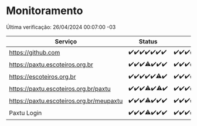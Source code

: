 # Monitoramento

Última verificação: 26/04/2024 00:07:00 -03

|Serviço|Status|Últimas 24h|
|---|---|---|
|https://github.com|<span title="2024-04-19: OK=24">✔️</span><span title="2024-04-20: OK=24">✔️</span><span title="2024-04-21: OK=24">✔️</span><span title="2024-04-22: OK=24">✔️</span><span title="2024-04-23: OK=24">✔️</span><span title="2024-04-24: OK=24">✔️</span><span title="2024-04-25: OK=3">✔️</span>|<span title="25/04/2024 00:07:00 -03 : 200">✔️</span><span title="25/04/2024 01:08:00 -03 : 200">✔️</span><span title="25/04/2024 02:06:00 -03 : 200">✔️</span><span title="25/04/2024 03:08:00 -03 : 200">✔️</span><span title="25/04/2024 04:07:00 -03 : 200">✔️</span><span title="25/04/2024 05:08:00 -03 : 200">✔️</span><span title="25/04/2024 06:06:00 -03 : 200">✔️</span><span title="25/04/2024 07:06:00 -03 : 200">✔️</span><span title="25/04/2024 08:06:00 -03 : 200">✔️</span><span title="25/04/2024 09:10:00 -03 : 200">✔️</span><span title="25/04/2024 10:04:00 -03 : 200">✔️</span><span title="25/04/2024 11:03:00 -03 : 200">✔️</span><span title="25/04/2024 12:04:00 -03 : 200">✔️</span><span title="25/04/2024 13:08:00 -03 : 200">✔️</span><span title="25/04/2024 14:07:00 -03 : 200">✔️</span><span title="25/04/2024 15:08:00 -03 : 200">✔️</span><span title="25/04/2024 16:05:00 -03 : 200">✔️</span><span title="25/04/2024 17:06:00 -03 : 200">✔️</span><span title="25/04/2024 18:07:00 -03 : 200">✔️</span><span title="25/04/2024 19:05:00 -03 : 200">✔️</span><span title="25/04/2024 20:06:00 -03 : 200">✔️</span><span title="25/04/2024 21:30:00 -03 : 200">✔️</span><span title="25/04/2024 22:42:00 -03 : 200">✔️</span><span title="25/04/2024 23:17:00 -03 : 200">✔️</span><span title="26/04/2024 00:07:00 -03 : 200">✔️</span>|
|https://paxtu.escoteiros.org.br|<span title="2024-04-19: OK=24">✔️</span><span title="2024-04-20: OK=24">✔️</span><span title="2024-04-21: OK=24">✔️</span><span title="2024-04-22: OK=23, Falhas=1">⚠️</span><span title="2024-04-23: OK=24">✔️</span><span title="2024-04-24: OK=24">✔️</span><span title="2024-04-25: OK=3">✔️</span>|<span title="25/04/2024 00:07:00 -03 : 200">✔️</span><span title="25/04/2024 01:08:00 -03 : 200">✔️</span><span title="25/04/2024 02:06:00 -03 : 200">✔️</span><span title="25/04/2024 03:08:00 -03 : 200">✔️</span><span title="25/04/2024 04:07:00 -03 : 200">✔️</span><span title="25/04/2024 05:08:00 -03 : 200">✔️</span><span title="25/04/2024 06:06:00 -03 : 200">✔️</span><span title="25/04/2024 07:06:00 -03 : 200">✔️</span><span title="25/04/2024 08:06:00 -03 : 200">✔️</span><span title="25/04/2024 09:10:00 -03 : 200">✔️</span><span title="25/04/2024 10:04:00 -03 : 200">✔️</span><span title="25/04/2024 11:03:00 -03 : 200">✔️</span><span title="25/04/2024 12:04:00 -03 : 200">✔️</span><span title="25/04/2024 13:08:00 -03 : 200">✔️</span><span title="25/04/2024 14:07:00 -03 : 200">✔️</span><span title="25/04/2024 15:08:00 -03 : 200">✔️</span><span title="25/04/2024 16:05:00 -03 : 200">✔️</span><span title="25/04/2024 17:06:00 -03 : 200">✔️</span><span title="25/04/2024 18:07:00 -03 : 200">✔️</span><span title="25/04/2024 19:05:00 -03 : 200">✔️</span><span title="25/04/2024 20:06:00 -03 : 200">✔️</span><span title="25/04/2024 21:30:00 -03 : 200">✔️</span><span title="25/04/2024 22:42:00 -03 : 200">✔️</span><span title="25/04/2024 23:17:00 -03 : 200">✔️</span><span title="26/04/2024 00:07:00 -03 : 200">✔️</span>|
|https://escoteiros.org.br|<span title="2024-04-19: OK=24">✔️</span><span title="2024-04-20: OK=24">✔️</span><span title="2024-04-21: OK=24">✔️</span><span title="2024-04-22: OK=24">✔️</span><span title="2024-04-23: OK=24">✔️</span><span title="2024-04-24: OK=23, Falhas=1">⚠️</span><span title="2024-04-25: OK=3">✔️</span>|<span title="25/04/2024 00:07:00 -03 : 200">✔️</span><span title="25/04/2024 01:08:00 -03 : 200">✔️</span><span title="25/04/2024 02:06:00 -03 : 200">✔️</span><span title="25/04/2024 03:08:00 -03 : 200">✔️</span><span title="25/04/2024 04:07:00 -03 : 200">✔️</span><span title="25/04/2024 05:08:00 -03 : 200">✔️</span><span title="25/04/2024 06:06:00 -03 : 200">✔️</span><span title="25/04/2024 07:06:00 -03 : 200">✔️</span><span title="25/04/2024 08:06:00 -03 : 200">✔️</span><span title="25/04/2024 09:10:00 -03 : 0">❌</span><span title="25/04/2024 10:04:00 -03 : 200">✔️</span><span title="25/04/2024 11:03:00 -03 : 200">✔️</span><span title="25/04/2024 12:04:00 -03 : 200">✔️</span><span title="25/04/2024 13:08:00 -03 : 200">✔️</span><span title="25/04/2024 14:07:00 -03 : 200">✔️</span><span title="25/04/2024 15:08:00 -03 : 200">✔️</span><span title="25/04/2024 16:05:00 -03 : 200">✔️</span><span title="25/04/2024 17:06:00 -03 : 200">✔️</span><span title="25/04/2024 18:07:00 -03 : 200">✔️</span><span title="25/04/2024 19:05:00 -03 : 200">✔️</span><span title="25/04/2024 20:06:00 -03 : 200">✔️</span><span title="25/04/2024 21:30:00 -03 : 200">✔️</span><span title="25/04/2024 22:42:00 -03 : 200">✔️</span><span title="25/04/2024 23:17:00 -03 : 200">✔️</span><span title="26/04/2024 00:07:00 -03 : 200">✔️</span>|
|https://paxtu.escoteiros.org.br/paxtu|<span title="2024-04-19: OK=24">✔️</span><span title="2024-04-20: OK=24">✔️</span><span title="2024-04-21: OK=24">✔️</span><span title="2024-04-22: OK=22, Falhas=2">⚠️</span><span title="2024-04-23: OK=24">✔️</span><span title="2024-04-24: OK=23, Falhas=1">⚠️</span><span title="2024-04-25: OK=3">✔️</span>|<span title="25/04/2024 00:07:00 -03 : 200">✔️</span><span title="25/04/2024 01:08:00 -03 : 200">✔️</span><span title="25/04/2024 02:06:00 -03 : 200">✔️</span><span title="25/04/2024 03:08:00 -03 : 200">✔️</span><span title="25/04/2024 04:07:00 -03 : 200">✔️</span><span title="25/04/2024 05:08:00 -03 : 200">✔️</span><span title="25/04/2024 06:06:00 -03 : 200">✔️</span><span title="25/04/2024 07:06:00 -03 : 200">✔️</span><span title="25/04/2024 08:06:00 -03 : 200">✔️</span><span title="25/04/2024 09:10:00 -03 : 200">✔️</span><span title="25/04/2024 10:04:00 -03 : 200">✔️</span><span title="25/04/2024 11:03:00 -03 : 200">✔️</span><span title="25/04/2024 12:04:00 -03 : 200">✔️</span><span title="25/04/2024 13:08:00 -03 : 200">✔️</span><span title="25/04/2024 14:07:00 -03 : 200">✔️</span><span title="25/04/2024 15:08:00 -03 : 200">✔️</span><span title="25/04/2024 16:05:00 -03 : 200">✔️</span><span title="25/04/2024 17:06:00 -03 : 200">✔️</span><span title="25/04/2024 18:07:00 -03 : 200">✔️</span><span title="25/04/2024 19:05:00 -03 : 200">✔️</span><span title="25/04/2024 20:06:00 -03 : 200">✔️</span><span title="25/04/2024 21:30:00 -03 : 200">✔️</span><span title="25/04/2024 22:42:00 -03 : 200">✔️</span><span title="25/04/2024 23:17:00 -03 : 200">✔️</span><span title="26/04/2024 00:07:00 -03 : 200">✔️</span>|
|https://paxtu.escoteiros.org.br/meupaxtu|<span title="2024-04-19: OK=24">✔️</span><span title="2024-04-20: OK=24">✔️</span><span title="2024-04-21: OK=24">✔️</span><span title="2024-04-22: OK=23, Falhas=1">⚠️</span><span title="2024-04-23: OK=24">✔️</span><span title="2024-04-24: OK=24">✔️</span><span title="2024-04-25: OK=3">✔️</span>|<span title="25/04/2024 00:07:00 -03 : 200">✔️</span><span title="25/04/2024 01:08:00 -03 : 200">✔️</span><span title="25/04/2024 02:06:00 -03 : 200">✔️</span><span title="25/04/2024 03:08:00 -03 : 200">✔️</span><span title="25/04/2024 04:07:00 -03 : 200">✔️</span><span title="25/04/2024 05:08:00 -03 : 200">✔️</span><span title="25/04/2024 06:06:00 -03 : 200">✔️</span><span title="25/04/2024 07:06:00 -03 : 200">✔️</span><span title="25/04/2024 08:06:00 -03 : 200">✔️</span><span title="25/04/2024 09:10:00 -03 : 200">✔️</span><span title="25/04/2024 10:04:00 -03 : 200">✔️</span><span title="25/04/2024 11:03:00 -03 : 200">✔️</span><span title="25/04/2024 12:04:00 -03 : 200">✔️</span><span title="25/04/2024 13:08:00 -03 : 200">✔️</span><span title="25/04/2024 14:07:00 -03 : 200">✔️</span><span title="25/04/2024 15:08:00 -03 : 200">✔️</span><span title="25/04/2024 16:05:00 -03 : 200">✔️</span><span title="25/04/2024 17:06:00 -03 : 200">✔️</span><span title="25/04/2024 18:07:00 -03 : 200">✔️</span><span title="25/04/2024 19:05:00 -03 : 200">✔️</span><span title="25/04/2024 20:06:00 -03 : 200">✔️</span><span title="25/04/2024 21:30:00 -03 : 200">✔️</span><span title="25/04/2024 22:42:00 -03 : 200">✔️</span><span title="25/04/2024 23:17:00 -03 : 200">✔️</span><span title="26/04/2024 00:07:00 -03 : 200">✔️</span>|
|Paxtu Login|<span title="2024-04-19: OK=24">✔️</span><span title="2024-04-20: OK=24">✔️</span><span title="2024-04-21: OK=24">✔️</span><span title="2024-04-22: OK=23, Falhas=1">⚠️</span><span title="2024-04-23: OK=24">✔️</span><span title="2024-04-24: OK=24">✔️</span><span title="2024-04-25: OK=3">✔️</span>|<span title="25/04/2024 00:07:00 -03 : 200">✔️</span><span title="25/04/2024 01:08:00 -03 : 200">✔️</span><span title="25/04/2024 02:06:00 -03 : 200">✔️</span><span title="25/04/2024 03:08:00 -03 : 200">✔️</span><span title="25/04/2024 04:07:00 -03 : 200">✔️</span><span title="25/04/2024 05:08:00 -03 : 200">✔️</span><span title="25/04/2024 06:06:00 -03 : 200">✔️</span><span title="25/04/2024 07:06:00 -03 : 200">✔️</span><span title="25/04/2024 08:06:00 -03 : 200">✔️</span><span title="25/04/2024 09:10:00 -03 : 200">✔️</span><span title="25/04/2024 10:04:00 -03 : 200">✔️</span><span title="25/04/2024 11:03:00 -03 : 200">✔️</span><span title="25/04/2024 12:04:00 -03 : 200">✔️</span><span title="25/04/2024 13:08:00 -03 : 200">✔️</span><span title="25/04/2024 14:07:00 -03 : 200">✔️</span><span title="25/04/2024 15:08:00 -03 : 200">✔️</span><span title="25/04/2024 16:05:00 -03 : 200">✔️</span><span title="25/04/2024 17:06:00 -03 : 200">✔️</span><span title="25/04/2024 18:07:00 -03 : 200">✔️</span><span title="25/04/2024 19:05:00 -03 : 200">✔️</span><span title="25/04/2024 20:06:00 -03 : 200">✔️</span><span title="25/04/2024 21:30:00 -03 : 200">✔️</span><span title="25/04/2024 22:42:00 -03 : 200">✔️</span><span title="25/04/2024 23:17:00 -03 : 200">✔️</span><span title="26/04/2024 00:07:00 -03 : 200">✔️</span>|
